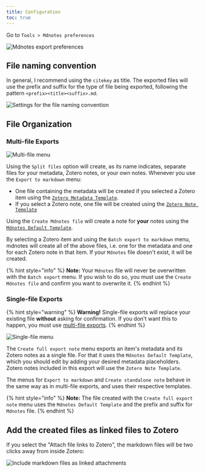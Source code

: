 ```yaml
---
title: Configuration
toc: true
---
```


Go to `Tools > Mdnotes preferences`

![Mdnotes export preferences](../images/mdnotes-export-preferences.png)

## File naming convention

In general, I recommend using the `citekey` as title. The exported files will use the prefix and suffix for the type of file being exported, following the pattern `<prefix><title><suffix>.md`.

![Settings for the file naming convention](../images/mdnotes-export-preferences-2.png)

## File Organization

### Multi-file Exports

![Multi-file menu](../images/multi-file-menu.png)

Using the `Split files` option will create, as its name indicates, separate files for your metadata, Zotero notes, or your own notes. Whenever you use the `Export to markdown` menu:

- One file containing the metadata will be created if you selected a Zotero item using the [`Zotero Metadata Template`](../advanced/templates.md#zotero-metadata-template).
- If you select a Zotero note, one file will be created using the [`Zotero Note Template`](../advanced/templates.md#zotero-note-template)

Using the `Create Mdnotes file` will create a note for **your** notes using the [`Mdnotes Default Template`](../advanced/templates.md#mdnotes-default-template).

By selecting a Zotero item and using the `Batch export to markdown` menu, mdnotes will create all of the above files, i.e. one for the metadata and one for each Zotero note in that item.
If your `Mdnotes` file doesn't exist, it will be created.

{% hint style="info" %}
**Note:** Your `Mdnotes` file will never be overwritten with the `Batch export` menu. If you wish to do so, you must use the `Create Mdnotes file` and confirm you want to overwrite it.
{% endhint %}

### Single-file Exports

{% hint style="warning" %}
**Warning!** Single-file exports will replace your existing file **without** asking for confirmation. If you don't want this to happen, you must use [multi-file exports](#multi-file-exports).
{% endhint %}

![Single-file menu](../images/single-file-menu.png)

The `Create full export note` menu exports an item's metadata and its Zotero notes as a single file. For that it uses the `Mdnotes Default Template`, which you should edit by adding your desired metadata placeholders. Zotero notes included in this export will use the `Zotero Note Template`.

The menus for `Export to markdown` and `Create standalone note` behave in the same way as in multi-file exports, and uses their respective templates.

{% hint style="info" %}
**Note:** The file created with the `Create full export note` menu uses the `Mdnotes Default Template` and the prefix and suffix for `Mdnotes` file.
{% endhint %}

## Add the created files as linked files to Zotero

If you select the "Attach file links to Zotero", the markdown files will be two clicks away from inside Zotero:

![Include markdown files as linked attachments](../images/attach-link-to-zotero.png)
